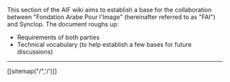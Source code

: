 This section of the AIF wiki aims to establish a base for the collaboration between "Fondation Arabe Pour l'Image" (hereinafter referred to as "FAI") and Synclop.
The document roughs up:

- Requirements of both parties
- Technical vocabulary (to help establish a few bases for future discussions)

----

[[sitemap("/",'/')]]
